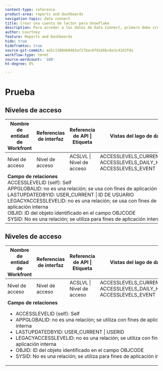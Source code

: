 ```yaml
---
content-type: reference
product-area: reports and dashboards
navigation-topic: data connect
title: Crear una cuenta de lector para Snowflake
description: Para acceder a los datos de Data Connect, primero debe crear una cuenta de Snowflake Reader.
author: Courtney
feature: Reports and Dashboards
hide: true
hidefromtoc: true
source-git-commit: a42c13804b0463af27bac6f9166bc6e3c41d3fda
workflow-type: tm+mt
source-wordcount: '160'
ht-degree: 8%

---
```



# Prueba

## Niveles de acceso

<table>
  <thead>
    <tr>
        <th>Nombre de entidad de Workfront</th>
        <th>Referencias de interfaz</th>
        <th>Referencia de API | Etiqueta</th>
        <th>Vistas del lago de datos</th>
    </tr>
  </thead>
 <tr>
        <td>Nivel de acceso</td>
         <td>Nivel de acceso</td>
        <td>ACSLVL | Nivel de acceso</td>
        <td>ACCESSLEVELS_CURRENT<br>ACCESSLEVELS_DAILY_HISTORY<br>ACCESSLEVELS_EVENT</td>
    </tr>
     <tr>
     <tr>
         <td colspan="4"><strong>Campo de relaciones</strong> <br>
         ACCESSLEVELID (self): Self<br>
         APPGLOBALID: no es una relación; se usa con fines de aplicación interna<br>
         LASTUPDATEDBYID: USER_CURRENT | ID DE USUARIO<br>
         LEGACYACCESSLEVELID: no es una relación; se usa con fines de aplicación interna<br>
         OBJID: ID del objeto identificado en el campo OBJCODE <br>
         SYSID: No es una relación; se utiliza para fines de aplicación interna</td>
    </tr>
</table>

## Niveles de acceso

<table>
  <thead>
    <tr>
        <th>Nombre de entidad de Workfront</th>
        <th>Referencias de interfaz</th>
        <th>Referencia de API | Etiqueta</th>
        <th>Vistas del lago de datos</th>
    </tr>
  </thead>
 <tr>
        <td>Nivel de acceso</td>
         <td>Nivel de acceso</td>
        <td>ACSLVL | Nivel de acceso</td>
        <td>ACCESSLEVELS_CURRENT<br>ACCESSLEVELS_DAILY_HISTORY<br>ACCESSLEVELS_EVENT</td>
    </tr>
     <tr>
     <tr>
         <td colspan="4"><strong>Campo de relaciones</strong> <br>
         <ul>
            <li>ACCESSLEVELID (self): Self</li>
            <li>APPGLOBALID: no es una relación; se utiliza con fines de aplicación interna</li>
            <li>LASTUPDATEDBYID: USER_CURRENT | USERID</li>
            <li>LEGACYACCESSLEVELID: no es una relación; se utiliza con fines de aplicación interna</li>
            <li>OBJID: ID del objeto identificado en el campo OBJCODE</li>
            <li>SYSID: No es una relación; se utiliza para fines de aplicación interna</li>
        </ul>
    </tr>
</table>